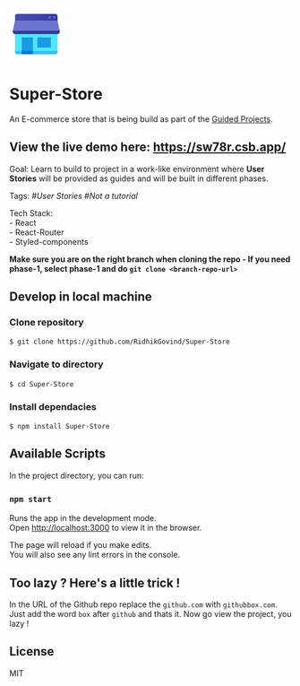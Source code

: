 ![](src/assets/storeIcon2.png) 
# Super-Store

An E-commerce store that is being build as part of the [Guided Projects](https://guidedprojects.dev/).  

## View the live demo here: https://sw78r.csb.app/

Goal: Learn to build to project in a work-like environment where **User Stories** will be provided as guides and will be built in different phases.

Tags: *#User Stories* *#Not a tutorial*  

Tech Stack:  
    - React  
    - React-Router  
    - Styled-components  

**Make sure you are on the right branch when cloning the repo - If you need phase-1, select phase-1 and do `git clone <branch-repo-url>`**

## Develop in local machine

### Clone repository

```
$ git clone https://github.com/RidhikGovind/Super-Store
```

### Navigate to directory

```
$ cd Super-Store
```

### Install dependacies

```
$ npm install Super-Store
```

## Available Scripts

In the project directory, you can run:

### `npm start`

Runs the app in the development mode.\
Open [http://localhost:3000](http://localhost:3000) to view it in the browser.

The page will reload if you make edits.\
You will also see any lint errors in the console.  

## Too lazy ? Here's a little trick !  
In the URL of the Github repo replace the `github.com` with `githubbox.com`. Just add the word `box` after `github` and thats it. Now go view the project, you lazy ! 

## License

MIT

